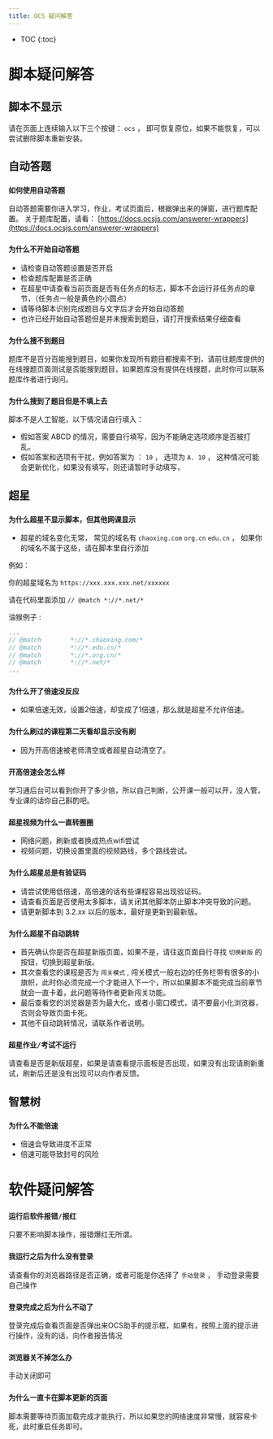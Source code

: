 ```yaml
---
title: OCS 疑问解答
---
```


* TOC
{:toc}

# 脚本疑问解答

## 脚本不显示

请在页面上连续输入以下三个按键： `ocs` ， 即可恢复原位，如果不能恢复，可以尝试删除脚本重新安装。

## 自动答题

### `如何使用自动答题`

自动答题需要你进入学习，作业，考试页面后，根据弹出来的弹窗，进行题库配置。 关于题库配置，请看： [https://docs.ocsjs.com/answerer-wrappers](https://docs.ocsjs.com/answerer-wrappers)


### `为什么不开始自动答题`

- 请检查自动答题设置是否开启
- 检查题库配置是否正确
- 在超星中请查看当前页面是否有任务点的标志，脚本不会运行非任务点的章节，（任务点一般是黄色的小圆点）
- 请等待脚本识别完成题目与文字后才会开始自动答题
- 也许已经开始自动答题但是并未搜索到题目，请打开搜索结果仔细查看

### `为什么搜不到题目`

题库不是百分百能搜到题目，如果你发现所有题目都搜索不到，请前往题库提供的在线搜题页面测试是否能搜到题目，如果题库没有提供在线搜题，此时你可以联系题库作者进行询问。

### `为什么搜到了题目但是不填上去`

脚本不是人工智能，以下情况请自行填入：
- 假如答案 ABCD 的情况，需要自行填写，因为不能确定选项顺序是否被打乱。
- 假如答案和选项有干扰，例如答案为 ： `10` ， 选项为 `A. 10` ， 这种情况可能会更新优化，如果没有填写，则还请暂时手动填写，

## 超星

### `为什么超星不显示脚本，但其他网课显示`

- 超星的域名变化无常， 常见的域名有  `chaoxing.com`  `org.cn`  `edu.cn` ， 如果你的域名不属于这些，请在脚本里自行添加

例如： 

你的超星域名为 `https://xxx.xxx.xxx.net/xxxxxx` 

请在代码里面添加 `// @match *://*.net/*`

油猴例子 : 

```js
...
// @match        *://*.chaoxing.com/*
// @match        *://*.edu.cn/*
// @match        *://*.org.cn/*
// @match        *://*.net/*
...
```


### `为什么开了倍速没反应`

- 如果倍速无效，设置2倍速，却变成了1倍速，那么就是超星不允许倍速。

### `为什么刷过的课程第二天看却显示没有刷`

- 因为开高倍速被老师清空或者超星自动清空了。

### `开高倍速会怎么样`

学习通后台可以看到你开了多少倍，所以自己判断，公开课一般可以开，没人管，专业课的话你自己斟酌吧。

### `超星视频为什么一直转圈圈`

- 网络问题，刷新或者换成热点wifi尝试
- 视频问题，切换设置里面的视频路线，多个路线尝试。

### `为什么超星总是有验证码`

- 请尝试使用低倍速，高倍速的话有些课程容易出现验证码。
- 请查看页面是否使用太多脚本，请关闭其他脚本防止脚本冲突导致的问题。
- 请更新脚本到 3.2.xx 以后的版本，最好是更新到最新版。


### `为什么超星不自动跳转`

- 首先确认你是否在超星新版页面，如果不是，请往返页面自行寻找 `切换新版` 的按钮，切换到超星新版。
- 其次查看您的课程是否为 `闯关模式` , 闯关模式一般右边的任务栏带有很多的小旗帜，此时你必须完成一个才能进入下一个，所以如果脚本不能完成当前章节就会一直卡着，此问题等待作者更新闯关功能。
- 最后查看您的浏览器是否为最大化，或者小窗口模式，请不要最小化浏览器，否则会导致页面卡死。
- 其他不自动跳转情况，请联系作者说明。

### `超星作业/考试不运行`

请查看是否是新版超星，如果是请查看提示面板是否出现，如果没有出现请刷新重试，刷新后还是没有出现可以向作者反馈。
 

## 智慧树

### `为什么不能倍速`

- 倍速会导致进度不正常
- 倍速可能导致封号的风险
 

# 软件疑问解答


### `运行后软件报错/报红`

只要不影响脚本操作，报错爆红无所谓。


### `我运行之后为什么没有登录`

请查看你的浏览器路径是否正确，或者可能是你选择了 `手动登录` ， 手动登录需要自己操作
 
### `登录完成之后为什么不动了`

登录完成后查看页面是否弹出来OCS助手的提示框，如果有，按照上面的提示进行操作，没有的话，向作者报告情况


### `浏览器关不掉怎么办`

手动关闭即可

### `为什么一直卡在脚本更新的页面`

脚本需要等待页面加载完成才能执行，所以如果您的网络速度非常慢，就容易卡死，此时重启任务即可。
